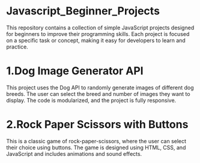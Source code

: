 # Javascript_Beginner_Projects



This repository contains a collection of simple JavaScript projects designed for beginners to improve their programming skills. Each project is focused on a specific task or concept, making it easy for developers to learn and practice.
# 1.Dog Image Generator API
This project uses the Dog API to randomly generate images of different dog breeds. The user can select the breed and number of images they want to display. The code is modularized, and the project is fully responsive.
# 2.Rock Paper Scissors with Buttons
This is a classic game of rock-paper-scissors, where the user can select their choice using buttons. The game is designed using HTML, CSS, and JavaScript and includes animations and sound effects.
